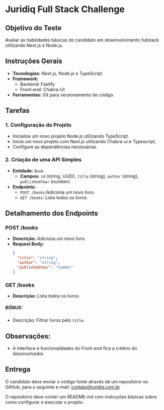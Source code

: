 # Juridiq Full Stack Challenge

## Objetivo do Teste

Avaliar as habilidades básicas do candidato em desenvolvimento fullstack utilizando Next.js e Node.js.

## Instruções Gerais

- **Tecnologias:** Next.js, Node.js e TypeScript.
- **Framework:**
  - Backend: Fastify
  - Front-end: Chakra-UI
- **Ferramentas:** Git para versionamento de código.

## Tarefas

### 1. Configuração do Projeto

- Inicialize um novo projeto Node.js utilizando TypeScript.
- Inicie um novo projeto com Next.js utilizando Chakra-ui e Typescript,
- Configure as dependências necessárias.

### 2. Criação de uma API Simples

- **Entidade:** `Book`
  - **Campos:** `id` (string, UUID), `title` (string), `author` (string), `publishedYear` (number)
- **Endpoints:**
  - `POST /books`:Adiciona um novo livro.
  - `GET /books`: Lista todos os livros.

## Detalhamento dos Endpoints

### POST /books

- **Descrição:** Adiciona um novo livro.
- **Request Body:**
  ```json
  {
    "title": "string",
    "author": "string",
    "publishedYear": "number"
  }
  ```

### GET /books

- **Descrição:** Lista todos os livros.

##### BÔNUS:

- Descrição: Filtrar livros pelo `title`.

## Observações:
- A interface e funcionalidades do Front-end fica a critério do desenvolvedor.

## Entrega

O candidato deve enviar o código fonte através de um repositório no GitHub, para o seguinte e-mail: contato@juridiq.com.br

O repositório deve conter um README.md com instruções básicas sobre como configurar e executar o projeto.
